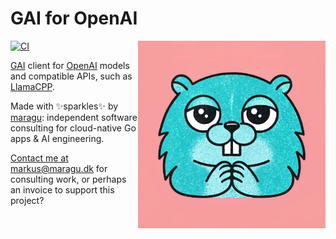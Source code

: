 # GAI for OpenAI

<img src="logo.jpg" alt="Logo" width="300" align="right">

[![CI](https://github.com/maragudk/gai-openai/actions/workflows/ci.yml/badge.svg)](https://github.com/maragudk/gai-openai/actions/workflows/ci.yml)

[GAI](https://github.com/maragudk/gai) client for [OpenAI](https://openai.com) models and compatible APIs, such as [LlamaCPP](https://github.com/ggml-org/llama.cpp).

Made with ✨sparkles✨ by [maragu](https://www.maragu.dev/): independent software consulting for cloud-native Go apps & AI engineering.

[Contact me at markus@maragu.dk](mailto:markus@maragu.dk) for consulting work, or perhaps an invoice to support this project?
